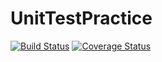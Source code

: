 # UnitTestPractice

[![Build Status](https://travis-ci.com/avargas34/UnitTestPractice.svg?branch=master)](https://travis-ci.com/avargas34/UnitTestPractice)
[![Coverage Status](https://coveralls.io/repos/github/avargas34/UnitTestPractice/badge.svg?branch=master)](https://coveralls.io/github/avargas34/UnitTestPractice?branch=master)